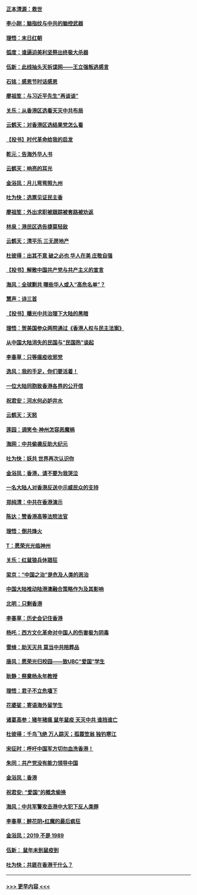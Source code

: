 #### [正本清源：救世](../pages/nsc993/n11689134.md?t=11291555) 
#### [李小刚：脑指纹与中共的脑控武器](../pages/nsc993/n11688900.md?t=11291555) 
#### [理悟：末日红朝](../pages/nsc993/n11688829.md?t=11291555) 
#### [弧度：谁逼迫美利坚祭出终极大杀器](../pages/nsc993/n11688735.md?t=11291555) 
#### [伍新：此线抽头天拆谍网——王立强叛逃感言](../pages/nsc993/n11687981.md?t=11291555) 
#### [石铭：感恩节时话感恩](../pages/nsc993/n11687568.md?t=11291555) 
#### [廖祖笙：与习近平先生“再谈谈”](../pages/nsc993/n11687005.md?t=11291555) 
#### [关乐：从香港区选看天灭中共布局](../pages/nsc993/n11686647.md?t=11291555) 
#### [云鹤天：对香港区选结果党怎么看](../pages/nsc993/n11686216.md?t=11291555) 
#### [【投书】时代革命给我的启发](../pages/nsc993/n11684287.md?t=11291555) 
#### [乾元：告海外华人书](../pages/nsc993/n11684044.md?t=11291555) 
#### [云鹤天：响亮的耳光](../pages/nsc993/n11684254.md?t=11291555) 
#### [金浴凤：月儿弯弯照九州](../pages/nsc993/n11684231.md?t=11291555) 
#### [吐为快：选票见证民主香](../pages/nsc993/n11684206.md?t=11291555) 
#### [廖祖笙：外出求职被跟踪被套路被劝返](../pages/nsc993/n11683874.md?t=11291555) 
#### [林泉：港民区选告捷莫轻敌](../pages/nsc993/n11683930.md?t=11291555) 
#### [云鹤天：清平乐 三无房地产](../pages/nsc993/n11681521.md?t=11291555) 
#### [杜彼得：出其不意 破之必也 华人在美 庄敬自强](../pages/nsc993/n11679554.md?t=11291555) 
#### [【投书】解散中国共产党与共产主义的宣言](../pages/nsc993/n11679177.md?t=11291555) 
#### [海风：全球剿共 哪些华人或入“高危名单”？](../pages/nsc993/n11678617.md?t=11291555) 
#### [慧声：诗三首](../pages/nsc993/n11678848.md?t=11291555) 
#### [【投书】曝光中共治理下大陆的黑暗](../pages/nsc993/n11678674.md?t=11291555) 
#### [理悟：贺美国参众两院通过《香港人权与民主法案》](../pages/nsc993/n11678104.md?t=11291555) 
#### [从中国大陆消失的民国与“民国热”谈起](../pages/nsc993/n11678075.md?t=11291555) 
#### [李春草：只等瘟疫收邪党](../pages/nsc993/n11677308.md?t=11291555) 
#### [逸风：我的手足，你们要活着！](../pages/nsc993/n11676352.md?t=11291555) 
#### [一位大陆同胞致香港各界的公开信](../pages/nsc993/n11675761.md?t=11291555) 
#### [祝君安：河水何必妒井水](../pages/nsc993/n11675746.md?t=11291555) 
#### [云鹤天：天怒](../pages/nsc993/n11675718.md?t=11291555) 
#### [莲园：调笑令‧神州怎容恶魔祸](../pages/nsc993/n11675648.md?t=11291555) 
#### [海网：中共偷袭反助大纪元](../pages/nsc993/n11673515.md?t=11291555) 
#### [吐为快：妖共 世界再次认识你](../pages/nsc993/n11673506.md?t=11291555) 
#### [金浴凤：香港，请不要为我哭泣](../pages/nsc993/n11673248.md?t=11291555) 
#### [一名大陆人对香港反送中示威民众的支持](../pages/nsc993/n11672615.md?t=11291555) 
#### [郑纯清：中共在香港演示](../pages/nsc993/n11670539.md?t=11291555) 
#### [陈达：赞香港高等法院法官](../pages/nsc993/n11669542.md?t=11291555) 
#### [理悟：倒共烽火](../pages/nsc993/n11668844.md?t=11291555) 
#### [T：愿荣光光临神州](../pages/nsc993/n11668421.md?t=11291555) 
#### [关乐：红鼠狼兵休猖狂](../pages/nsc993/n11668378.md?t=11291555) 
#### [梁京：“中国之治”是危及人类的恶治](../pages/nsc993/n11668328.md?t=11291555) 
#### [中国大陆推动陆港澳融合策略作为及其影响](../pages/nsc993/n11668157.md?t=11291555) 
#### [北明：只剩香港](../pages/nsc993/n11668002.md?t=11291555) 
#### [李春草：历史会记住香港](../pages/nsc993/n11667927.md?t=11291555) 
#### [杨吒：西方文化革命对中国人的伤害极为阴毒](../pages/nsc993/n11664521.md?t=11291555) 
#### [雪绮：助天灭共 莫当中共陪葬品](../pages/nsc993/n11662650.md?t=11291555) 
#### [唐风：愿荣光归校园——致UBC“爱国”学生](../pages/nsc993/n11662194.md?t=11291555) 
#### [耿静：祭奠杨永年教授](../pages/nsc993/n11662514.md?t=11291555) 
#### [理悟：君子不立危墙下](../pages/nsc993/n11662172.md?t=11291555) 
#### [花婆娑：寄语海外留学生](../pages/nsc993/n11662121.md?t=11291555) 
#### [诸葛高参：猪年猪瘟 鼠年鼠疫 天灭中共 谁挡谁亡](../pages/nsc993/n11661980.md?t=11291555) 
#### [杜彼得：千鸟飞绝 万人踪灭；孤蓑笠翁 独钓寒江](../pages/nsc993/n11661170.md?t=11291555) 
#### [宋征时：呼吁中国军方切勿血洗香港！](../pages/nsc993/n11415318.md?t=11291555) 
#### [朱同：共产党没有能力领导中国](../pages/nsc993/n11660421.md?t=11291555) 
#### [金浴凤：香港](../pages/nsc993/n11660419.md?t=11291555) 
#### [祝君安: “爱国”的概念偷换](../pages/nsc993/n11659706.md?t=11291555) 
#### [海风：中共军警攻击港中大犯下反人类罪](../pages/nsc993/n11659632.md?t=11291555) 
#### [李春草：醉花阴•红魔的最后疯狂](../pages/nsc993/n11659287.md?t=11291555) 
#### [金浴凤：2019 不是 1989](../pages/nsc993/n11657663.md?t=11291555) 
#### [伍新： 鼠年未到鼠疫到](../pages/nsc993/n11655098.md?t=11291555) 
#### [吐为快：共匪在香港干什么？](../pages/nsc993/n11654891.md?t=11291555) 

----
#### [ >>> 更早内容 <<< ](../indexes/nsc993-earlier.md)
